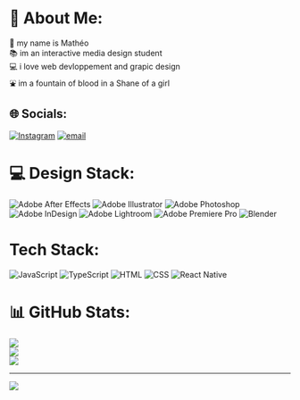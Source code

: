 # 💫 About Me:
🦦 my name is Mathéo<br>📚 im an interactive media design student<br>💻 i love web devloppement and grapic design<br>⛲️ im a fountain of blood in a Shane of a girl<br>


## 🌐 Socials:
[![Instagram](https://img.shields.io/badge/Instagram-%23E4405F.svg?logo=Instagram&logoColor=white)](https://instagram.com/homogenic_______________) [![email](https://img.shields.io/badge/Email-D14836?logo=gmail&logoColor=white)](mailto:hello@matheodelessert.ch) 

# 💻 Design Stack:
![Adobe After Effects](https://img.shields.io/badge/Adobe%20After%20Effects-9999FF.svg?style=flat&logo=Adobe%20After%20Effects&logoColor=white) ![Adobe Illustrator](https://img.shields.io/badge/adobe%20illustrator-%23FF9A00.svg?style=flat&logo=adobe%20illustrator&logoColor=white) ![Adobe Photoshop](https://img.shields.io/badge/adobe%20photoshop-%2331A8FF.svg?style=flat&logo=adobe%20photoshop&logoColor=white) ![Adobe InDesign](https://img.shields.io/badge/Adobe%20InDesign-49021F?style=flat&logo=adobeindesign&logoColor=FF3366) ![Adobe Lightroom](https://img.shields.io/badge/Adobe%20Lightroom-31A8FF.svg?style=flat&logo=Adobe%20Lightroom&logoColor=white) ![Adobe Premiere Pro](https://img.shields.io/badge/Adobe%20Premiere%20Pro-9999FF.svg?style=flat&logo=Adobe%20Premiere%20Pro&logoColor=white) ![Blender](https://img.shields.io/badge/blender-%23F5792A.svg?style=flat&logo=blender&logoColor=white)

# Tech Stack:
![JavaScript](https://shields.io/badge/JavaScript-F7DF1E?logo=JavaScript&logoColor=000&style=flat-square)
![TypeScript](https://shields.io/badge/TypeScript-3178C6?logo=TypeScript&logoColor=FFF&style=flat-square)
![HTML](https://img.shields.io/badge/HTML-%23E34F26.svg?logo=html5&logoColor=white)
![CSS](https://img.shields.io/badge/CSS-639?logo=css&logoColor=fff)
![React Native](https://img.shields.io/badge/-React_Native-05122A?style=flat&logo=react)

# 📊 GitHub Stats:
![](https://github-readme-stats.vercel.app/api?username=homogenic1000&theme=dark&hide_border=false&include_all_commits=false&count_private=false)<br/>
![](https://nirzak-streak-stats.vercel.app/?user=homogenic1000&theme=dark&hide_border=false)<br/>
![](https://github-readme-stats.vercel.app/api/top-langs/?username=homogenic1000&theme=dark&hide_border=false&include_all_commits=false&count_private=false&layout=compact)

---
[![](https://visitcount.itsvg.in/api?id=homogenic1000&icon=0&color=0)](https://visitcount.itsvg.in)

<!-- Proudly created with GPRM ( https://gprm.itsvg.in ) -->
